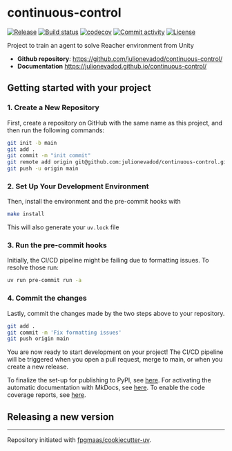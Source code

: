 # continuous-control

[![Release](https://img.shields.io/github/v/release/julionevadod/continuous-control)](https://img.shields.io/github/v/release/julionevadod/continuous-control)
[![Build status](https://img.shields.io/github/actions/workflow/status/julionevadod/continuous-control/main.yml?branch=main)](https://github.com/julionevadod/continuous-control/actions/workflows/main.yml?query=branch%3Amain)
[![codecov](https://codecov.io/gh/julionevadod/continuous-control/branch/main/graph/badge.svg)](https://codecov.io/gh/julionevadod/continuous-control)
[![Commit activity](https://img.shields.io/github/commit-activity/m/julionevadod/continuous-control)](https://img.shields.io/github/commit-activity/m/julionevadod/continuous-control)
[![License](https://img.shields.io/github/license/julionevadod/continuous-control)](https://img.shields.io/github/license/julionevadod/continuous-control)

Project to train an agent to solve Reacher environment from Unity

- **Github repository**: <https://github.com/julionevadod/continuous-control/>
- **Documentation** <https://julionevadod.github.io/continuous-control/>

## Getting started with your project

### 1. Create a New Repository

First, create a repository on GitHub with the same name as this project, and then run the following commands:

```bash
git init -b main
git add .
git commit -m "init commit"
git remote add origin git@github.com:julionevadod/continuous-control.git
git push -u origin main
```

### 2. Set Up Your Development Environment

Then, install the environment and the pre-commit hooks with

```bash
make install
```

This will also generate your `uv.lock` file

### 3. Run the pre-commit hooks

Initially, the CI/CD pipeline might be failing due to formatting issues. To resolve those run:

```bash
uv run pre-commit run -a
```

### 4. Commit the changes

Lastly, commit the changes made by the two steps above to your repository.

```bash
git add .
git commit -m 'Fix formatting issues'
git push origin main
```

You are now ready to start development on your project!
The CI/CD pipeline will be triggered when you open a pull request, merge to main, or when you create a new release.

To finalize the set-up for publishing to PyPI, see [here](https://fpgmaas.github.io/cookiecutter-uv/features/publishing/#set-up-for-pypi).
For activating the automatic documentation with MkDocs, see [here](https://fpgmaas.github.io/cookiecutter-uv/features/mkdocs/#enabling-the-documentation-on-github).
To enable the code coverage reports, see [here](https://fpgmaas.github.io/cookiecutter-uv/features/codecov/).

## Releasing a new version



---

Repository initiated with [fpgmaas/cookiecutter-uv](https://github.com/fpgmaas/cookiecutter-uv).
